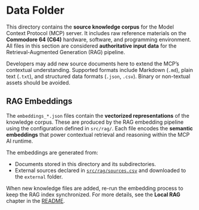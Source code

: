 # Data Folder

This directory contains the **source knowledge corpus** for the Model Context Protocol (MCP) server. It includes raw reference materials on the **Commodore 64 (C64)** hardware, software, and programming environment. All files in this section are considered **authoritative input data** for the Retrieval-Augmented Generation (RAG) pipeline.

Developers may add new source documents here to extend the MCP’s contextual understanding. Supported formats include Markdown (`.md`), plain text (`.txt`), and structured data formats (`.json`, `.csv`). Binary or non-textual assets should be avoided.

## RAG Embeddings

The `embeddings_*.json` files contain the **vectorized representations** of the knowledge corpus.  These are produced by the RAG embedding pipeline using the configuration defined in `src/rag/`. Each file encodes the **semantic embeddings** that power contextual retrieval and reasoning within the MCP AI runtime.

The embeddings are generated from:

- Documents stored in this directory and its subdirectories.
- External sources declared in [`src/rag/sources.csv`](../src/rag/sources.csv) and downloaded to the `external` folder.

When new knowledge files are added, re-run the embedding process to keep the RAG index synchronized. For more details, see the **Local RAG** chapter in the [README](../README.md).
